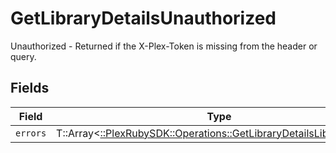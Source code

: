 # GetLibraryDetailsUnauthorized

Unauthorized - Returned if the X-Plex-Token is missing from the header or query.


## Fields

| Field                                                                                                                            | Type                                                                                                                             | Required                                                                                                                         | Description                                                                                                                      |
| -------------------------------------------------------------------------------------------------------------------------------- | -------------------------------------------------------------------------------------------------------------------------------- | -------------------------------------------------------------------------------------------------------------------------------- | -------------------------------------------------------------------------------------------------------------------------------- |
| `errors`                                                                                                                         | T::Array<[::PlexRubySDK::Operations::GetLibraryDetailsLibraryErrors](../../models/operations/getlibrarydetailslibraryerrors.md)> | :heavy_minus_sign:                                                                                                               | N/A                                                                                                                              |
